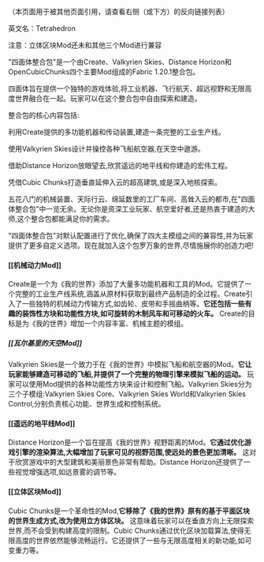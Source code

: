 （本页面用于被其他页面引用，请查看右侧（或下方）的反向链接列表）

英文名：Tetrahedron

注意：立体区块Mod还未和其他三个Mod进行兼容

"四面体整合包"是一个由Create、Valkyrien Skies、Distance Horizon和OpenCubicChunks四个主要Mod组成的Fabric 1.20.1整合包。

四面体旨在提供一个独特的游戏体验,将工业机器、飞行航天、超远视野和无限高度世界融合在一起。玩家可以在这个整合包中自由探索和建造。

整合包的核心内容包括:

利用Create提供的多功能机器和传动装置,建造一条完整的工业生产线。

使用Valkyrien Skies设计并操控各种飞船航空器,在天空中遨游。

借助Distance Horizon放眼望去,欣赏遥远的地平线和你建造的宏伟工程。

凭借Cubic Chunks打造垂直延伸入云的超高建筑,或是深入地核探索。

五花八门的机械装置、天际行云、绵延数里的工厂车间、高耸入云的都市,在"四面体整合包"中一览无余。无论你是资深工业玩家、航空爱好者,还是热衷于建造的大师,这个整合包都能满足你的需求。

"四面体整合包"对默认配置进行了优化,确保了四大主模组之间的兼容性,并为玩家提供了更多自定义选项。现在就加入这个包罗万象的世界,尽情施展你的创造力吧!
#### [[机械动力Mod]]
Create是一个为《我的世界》添加了大量多功能机器和工具的Mod。它提供了一个完整的工业生产线系统,涵盖从原材料获取到最终产品制造的全过程。Create引入了一些独特的机械动力传输方式,如齿轮、皮带和手摇曲柄等。**它还包括一些有趣的装饰性方块和功能性方块,如可旋转的木制风车和可移动的火车。** Create的目标是为《我的世界》增加一个内容丰富、机械主题的模组。

##### [[瓦尔基里的天空Mod]]
Valkyrien Skies是一个致力于在《我的世界》中模拟飞船和航空器的Mod。**它让玩家能够建造可移动的飞船,并提供了一个完整的物理引擎来模拟飞船的运动。** 玩家可以使用Mod提供的各种功能性方块来设计和控制飞船。Valkyrien Skies分为三个子模组:Valkyrien Skies Core、Valkyrien Skies World和Valkyrien Skies Control,分别负责核心功能、世界生成和控制系统。

#### [[遥远的地平线Mod]]
Distance Horizon是一个旨在提高《我的世界》视野距离的Mod。**它通过优化游戏引擎的渲染算法,大幅增加了玩家可见的视野范围,使远处的景色更加清晰。** 这对于欣赏游戏中的大型建筑和美丽景色非常有帮助。Distance Horizon还提供了一些视觉增强选项,如远景雾的调节等。

#### [[立体区块Mod]]
Cubic Chunks是一个革命性的Mod,**它移除了《我的世界》原有的基于平面区块的世界生成方式,改为使用立方体区块。** 这意味着玩家可以在垂直方向上无限探索世界,而不会受到构建高度的限制。Cubic Chunks通过优化区块加载算法,使得无限高度的世界依然能够流畅运行。它还提供了一些与无限高度相关的新功能,如可变重力等。